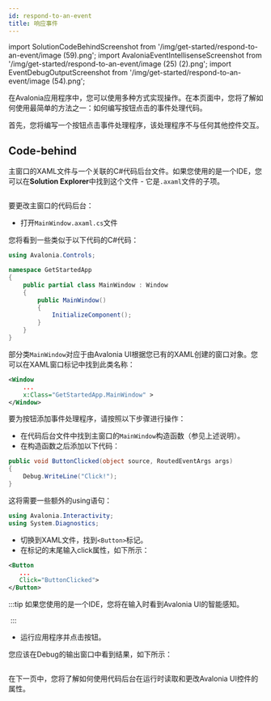 ```yaml
---
id: respond-to-an-event
title: 响应事件
---
```


import SolutionCodeBehindScreenshot from '/img/get-started/respond-to-an-event/image (59).png';
import AvaloniaEventIntellisenseScreenshot from '/img/get-started/respond-to-an-event/image (25) (2).png';
import EventDebugOutputScreenshot from '/img/get-started/respond-to-an-event/image (54).png';

在Avalonia应用程序中，您可以使用多种方式实现操作。在本页面中，您将了解如何使用最简单的方法之一：如何编写按钮点击的事件处理代码。

首先，您将编写一个按钮点击事件处理程序，该处理程序不与任何其他控件交互。

## Code-behind

主窗口的XAML文件与一个关联的C#代码后台文件。如果您使用的是一个IDE，您可以在**Solution Explorer**中找到这个文件 - 它是`.axaml`文件的子项。

<img className="center" src={SolutionCodeBehindScreenshot} alt="" />

要更改主窗口的代码后台：

- 打开`MainWindow.axaml.cs`文件

您将看到一些类似于以下代码的C#代码：

```csharp
using Avalonia.Controls;

namespace GetStartedApp
{
    public partial class MainWindow : Window
    {
        public MainWindow()
        {
            InitializeComponent();
        }
    }
}
```

部分类`MainWindow`对应于由Avalonia UI根据您已有的XAML创建的窗口对象。您可以在XAML窗口标记中找到此类名称：

```xml
<Window 
    ...
    x:Class="GetStartedApp.MainWindow" >
</Window>
```

要为按钮添加事件处理程序，请按照以下步骤进行操作：

- 在代码后台文件中找到主窗口的`MainWindow`构造函数（参见上述说明）。
- 在构造函数之后添加以下代码：

```csharp
public void ButtonClicked(object source, RoutedEventArgs args)
{
    Debug.WriteLine("Click!");
}
```

这将需要一些额外的using语句：

```cs
using Avalonia.Interactivity;
using System.Diagnostics;
```

- 切换到XAML文件，找到`<Button>`标记。
- 在标记的末尾输入click属性，如下所示：

```xml
<Button
   ...
   Click="ButtonClicked">
</Button>
```

:::tip
如果您使用的是一个IDE，您将在输入时看到Avalonia UI的智能感知。

<img className="center" src={AvaloniaEventIntellisenseScreenshot} alt="" />
:::

- 运行应用程序并点击按钮。

您应该在Debug的输出窗口中看到结果，如下所示：

<img className="center" src={EventDebugOutputScreenshot} alt="" />

在下一页中，您将了解如何使用代码后台在运行时读取和更改Avalonia UI控件的属性。